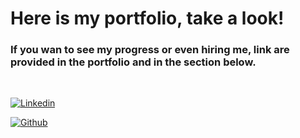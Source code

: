 # Here is my portfolio, take a look!

<h3>If you wan to see my progress or even hiring me, link are provided in the portfolio and in the section below.</h3>
<br>

[![Linkedin](https://img.shields.io/badge/LinkedIn-0077B5?style=for-the-badge&logo=linkedin&logoColor=white)](https://www.linkedin.com/in/abhay-mendes-5868b1215/)

[![Github](https://img.shields.io/badge/GitHub-100000?style=for-the-badge&logo=github&logoColor=white)](https://github.com/C0rtex5)